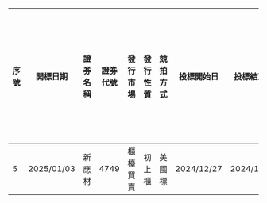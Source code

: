 | 序號 | 開標日期       | 證券名稱 | 證券代號 | 發行市場 | 發行性質 | 競拍方式 | 投標開始日      | 投標結束日      | 競拍數量(張) | 最低投標價格(元) | 最低每標單投標數量(張) | 最高投(得)標數量(張) | 保證金成數(%) | 每一投標單投標處理費(元) | 撥券日期(上市、上櫃日期) | 主辦券商 | 得標總金額(元)      | 得標手續費率(%) | 總合格件  | 合格投標數量(張) | 最低得標價格(元) | 最高得標價格(元) | 得標加權平均價格(元) | 承銷價格(元)  | 取消競價拍賣(流標或取消) |
| -- | ---------- | ---- | ---- | ---- | ---- | ---- | ---------- | ---------- | ------- | --------- | ------------ | ------------ | -------- | ------------- | ------------- | ---- | ------------- | --------- | ----- | --------- | --------- | --------- | ----------- | -------- | ------------- |
| 5  | 2025/01/03 | 新應材  | 4749 | 櫃檯買賣 | 初上櫃  | 美國標  | 2024/12/27 | 2024/12/31 | 7,406   | 410.26    | 1            | 925          | 50       | 400           | 2025/01/17    | 兆豐   | 4,347,847,990 | 5         | 3,703 | 19,939    | 570       | 661       | 587.07      | 480.0000 |               |
